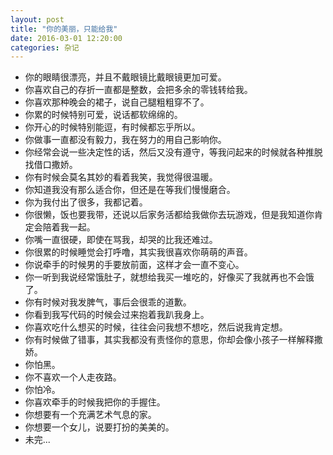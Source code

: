 ```yaml
---
layout: post
title: "你的美丽，只能给我"
date: 2016-03-01 12:20:00
categories: 杂记
---
```


- 你的眼睛很漂亮，并且不戴眼镜比戴眼镜更加可爱。
- 你喜欢自己的存折一直都是整数，会把多余的零钱转给我。
- 你喜欢那种晚会的裙子，说自己腿粗粗穿不了。
- 你累的时候特别可爱，说话都软绵绵的。
- 你开心的时候特别能逗，有时候都忘乎所以。
- 你做事一直都没有毅力，我在努力的用自己影响你。
- 你经常会说一些决定性的话，然后又没有遵守，等我问起来的时候就各种推脱找借口撒娇。
- 你有时候会莫名其妙的看着我笑，我觉得很温暖。
- 你知道我没有那么适合你，但还是在等我们慢慢磨合。
- 你为我付出了很多，我都记着。
- 你很懒，饭也要我带，还说以后家务活都给我做你去玩游戏，但是我知道你肯定会陪着我一起。
- 你嘴一直很硬，即使在骂我，却哭的比我还难过。
- 你很累的时候睡觉会打呼噜，其实我很喜欢你萌萌的声音。
- 你说牵手的时候男的手要放前面，这样才会一直不变心。
- 你一听到我说经常饿肚子，就想给我买一堆吃的，好像买了我就再也不会饿了。
- 你有时候对我发脾气，事后会很乖的道歉。
- 你看到我写代码的时候会过来抱着我趴我身上。
- 你喜欢吃什么想买的时候，往往会问我想不想吃，然后说我肯定想。
- 你有时候做了错事，其实我都没有责怪你的意思，你却会像小孩子一样解释撒娇。
- 你怕黑。
- 你不喜欢一个人走夜路。
- 你怕冷。
- 你喜欢牵手的时候我把你的手握住。
- 你想要有一个充满艺术气息的家。
- 你想要一个女儿，说要打扮的美美的。
- 未完...


